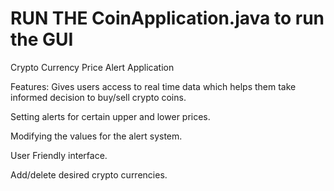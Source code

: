 # RUN THE CoinApplication.java to run the GUI

Crypto Currency Price Alert Application 

Features:
  Gives users access to real time data which helps them take informed decision to buy/sell crypto coins.
  
  Setting alerts for certain upper and lower prices.
  
  Modifying the values for the alert system.
  
  User Friendly interface.
  
  Add/delete desired crypto currencies.
